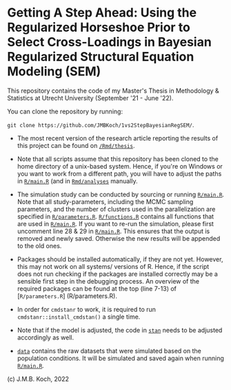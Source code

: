 # Getting A Step Ahead: Using the Regularized Horseshoe Prior to Select Cross-Loadings in Bayesian Regularized Structural Equation Modeling (SEM)


This repository contains the code of my Master's Thesis in Methodology & Statistics at Utrecht University (September '21 - June '22). 

You can clone the repository by running:

`git clone https://github.com/JMBKoch/1vs2StepBayesianRegSEM/`.

- The most recent version of the research article reporting the results of this project can be found on [`/Rmd/thesis`](/Rmd/thesis).

- Note that all scripts assume that this repository has been cloned to the home directory of a unix-based system. Hence, if you're on Windows or you want to work from a different path, you will have to adjust the paths in [`R/main.R`](/R/main.R) (and in [`Rmd/analyses`](Rmd/analyses) manually. 

- The simulation study can be conducted by sourcing or running [`R/main.R`](/R/main.R). Note that all study-parameters, including the MCMC sampling parameters, and the number of clusters used in the parallelization are specified in [`R/parameters.R`](R/parameters.R).  [`R/functions.R`](R/functions.R) contains all functions that are used in [`R/main.R`](/R/main.R). If you want to re-run the simulation, please first uncomment line 28 & 29 in [`R/main.R`](/R/main.R). This ensures that the output is removed and newly saved. Otherwise the new results will be appended to the old ones. 

- Packages should be installed automatically, if they are not yet. However, this may not work on all systems/ versions of R. Hence, if the script does not run checking if the packages are installed correctly may be a sensible first step in the debugging process. An overview of the required packages can be found at the top (line 7-13) of [`R/parameters.R`] (R/parameters.R). 

- In order for `cmdstanr` to work, it is required to run `cmdstanr::install_cmdstan()` a single time. 

- Note that if the model is adjusted, the code in [`stan`](stan) needs to be adjusted accordingly as well. 

- [`data`](data) contains the raw datasets that were simulated based on the population conditions. It will be simulated and saved again when running [`R/main.R`](R/main.R).


(c) J.M.B. Koch, 2022
